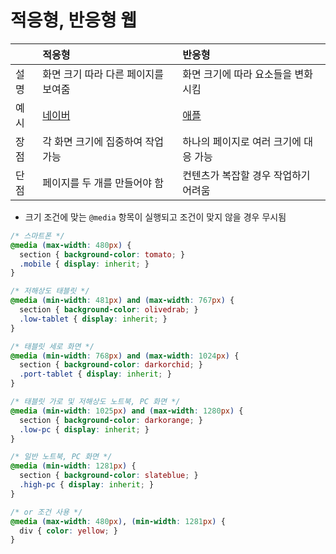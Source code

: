 # 적응형, 반응형 웹
<table>
<thead>
<tr>
<th align="left"></th>
<th align="left">적응형</th>
<th align="left">반응형</th>
</tr>
</thead>
<tbody>
<tr>
<td align="left">설명</td>
<td align="left">화면 크기 따라 다른 페이지를 보여줌</td>
<td align="left">화면 크기에 따라 요소들을 변화시킴</td>
</tr>
<tr>
<td align="left">예시</td>
<td align="left"><a href="https://www.naver.com/" target="_blank">네이버</a></td>
<td align="left"><a href="https://www.apple.com/kr/" target="_blank">애플</a></td>
</tr>
<tr>
<td align="left">장점</td>
<td align="left">각 화면 크기에 집중하여 작업 가능</td>
<td align="left">하나의 페이지로 여러 크기에 대응 가능</td>
</tr>
<tr>
<td align="left">단점</td>
<td align="left">페이지를 두 개를 만들어야 함</td>
<td align="left">컨텐츠가 복잡할 경우 작업하기 어려움</td>
</tr>
</tbody>
</table>

* 크기 조건에 맞는 `@media` 항목이 실행되고 조건이 맞지 않을 경우 무시됨

```css
/* 스마트폰 */
@media (max-width: 480px) {
  section { background-color: tomato; }
  .mobile { display: inherit; }
}

/* 저해상도 태블릿 */
@media (min-width: 481px) and (max-width: 767px) {
  section { background-color: olivedrab; }
  .low-tablet { display: inherit; }
}

/* 태블릿 세로 화면 */
@media (min-width: 768px) and (max-width: 1024px) {
  section { background-color: darkorchid; }
  .port-tablet { display: inherit; }
}

/* 태블릿 가로 및 저해상도 노트북, PC 화면 */
@media (min-width: 1025px) and (max-width: 1280px) {
  section { background-color: darkorange; }
  .low-pc { display: inherit; }
}

/* 일반 노트북, PC 화면 */
@media (min-width: 1281px) {
  section { background-color: slateblue; }
  .high-pc { display: inherit; }
}

/* or 조건 사용 */
@media (max-width: 480px), (min-width: 1281px) {
  div { color: yellow; }
}
```